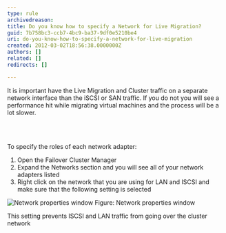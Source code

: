 ```yaml
---
type: rule
archivedreason: 
title: Do you know how to specify a Network for Live Migration?
guid: 7b758bc3-ccb7-4bc9-ba37-9df0e5210be4
uri: do-you-know-how-to-specify-a-network-for-live-migration
created: 2012-03-02T18:56:38.0000000Z
authors: []
related: []
redirects: []

---
```



<p>It is important have the Live Migration and Cluster traffic on a separate network interface than the iSCSI or SAN traffic. If you do not you will see a performance hit while migrating virtual machines and the process will be a lot slower.</p>
<br><excerpt class='endintro'></excerpt><br>
<p>To specify the roles of each network adapter&#58;</p>
<ol>
<li>Open the Failover Cluster Manager</li>
<li>Expand the Networks section and you will see all of your network adapters listed</li>
<li>Right click on the network that you are using for LAN and ISCSI and make sure that the following setting is selected</li>
</ol>
<img src="/PublishingImages/cluster-network.jpg" alt="Network properties window" class="ms-rteCustom-ImageArea" />
<span class="ms-rteCustom-FigureNormal">Figure&#58; Network properties window</span>

<p>This setting prevents ISCSI and LAN traffic from going over the cluster network</p>



